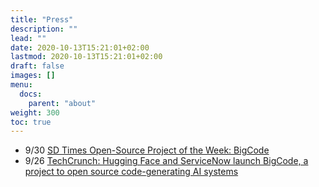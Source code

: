 ```yaml
---
title: "Press"
description: ""
lead: ""
date: 2020-10-13T15:21:01+02:00
lastmod: 2020-10-13T15:21:01+02:00
draft: false
images: []
menu:
  docs:
    parent: "about"
weight: 300
toc: true
---
```

- 9/30 [SD Times Open-Source Project of the Week: BigCode](https://sdtimes.com/software-development/sd-times-open-source-project-of-the-week-bigcode/)
- 9/26 [TechCrunch: Hugging Face and ServiceNow launch BigCode, a project to open source code-generating AI systems](https://techcrunch.com/2022/09/26/hugging-face-and-servicenow-launch-bigcode-a-project-to-open-source-code-generating-ai-systems/)
